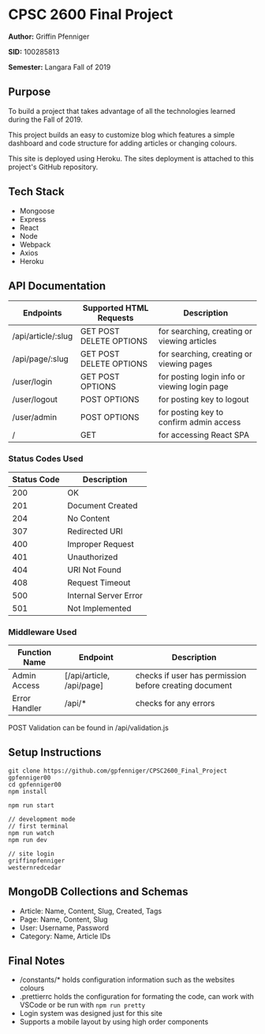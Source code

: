 # CPSC 2600 Final Project

**Author:**
Griffin Pfenniger

**SID:**
100285813

**Semester:**
Langara Fall of 2019

## Purpose

To build a project that takes advantage of all the technologies learned during the Fall of 2019.

This project builds an easy to customize blog which features a simple dashboard and code structure
for adding articles or changing colours.

This site is deployed using Heroku. The sites deployment is attached to this project's GitHub repository.

## Tech Stack

* Mongoose
* Express
* React
* Node
* Webpack
* Axios
* Heroku

## API Documentation

| Endpoints          | Supported HTML Requests | Description                                  |
| ------------------ | ----------------------- | -------------------------------------------- |
| /api/article/:slug | GET POST DELETE OPTIONS | for searching, creating or viewing articles  |
| /api/page/:slug    | GET POST DELETE OPTIONS | for searching, creating or viewing pages     |
| /user/login        | GET POST OPTIONS        | for posting login info or viewing login page |
| /user/logout       | POST OPTIONS            | for posting key to logout                    |
| /user/admin        | POST OPTIONS            | for posting key to confirm admin access      |
| /                  | GET                     | for accessing React SPA                      |

### Status Codes Used

| Status Code | Description           |
| ----------- | --------------------- |
| 200         | OK                    |
| 201         | Document Created      |
| 204         | No Content            |
| 307         | Redirected URI        |
| 400         | Improper Request      |
| 401         | Unauthorized          |
| 404         | URI Not Found         |
| 408         | Request Timeout       |
| 500         | Internal Server Error |
| 501         | Not Implemented       |

### Middleware Used

| Function Name | Endpoint                  | Description                                            |
| ------------- | ------------------------- | ------------------------------------------------------ |
| Admin Access  | [/api/article, /api/page] | checks if user has permission before creating document |
| Error Handler | /api/*                    | checks for any errors                                  |

POST Validation can be found in /api/validation.js

## Setup Instructions

```
git clone https://github.com/gpfenniger/CPSC2600_Final_Project gpfenniger00
cd gpfenniger00
npm install

npm run start

// development mode
// first terminal
npm run watch
npm run dev

// site login
griffinpfenniger
westernredcedar
```

## MongoDB Collections and Schemas

* Article: Name, Content, Slug, Created, Tags
* Page: Name, Content, Slug
* User: Username, Password
* Category: Name, Article IDs

## Final Notes

* /constants/* holds configuration information such as the websites colours
* .prettierrc holds the configuration for formating the code, can work with VSCode or be run with `npm run pretty`
* Login system was designed just for this site
* Supports a mobile layout by using high order components
